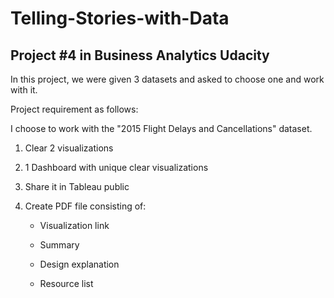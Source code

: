 # Telling-Stories-with-Data
## Project #4 in Business Analytics Udacity

In this project, we were given 3 datasets and asked to choose one and work with it.

Project requirement as follows:

I choose to work with the "2015 Flight Delays and Cancellations" dataset.

1. Clear 2 visualizations

2. 1 Dashboard with unique clear visualizations 

3. Share it in Tableau public

4. Create PDF file consisting of:

    * Visualization link
    
    * Summary
    
    * Design explanation
    
    * Resource list
